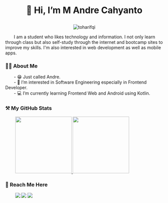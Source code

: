 # <p align="center"> 👋 Hi, I’m M Andre Cahyanto </p>

<p align="center"> <img src="https://komarev.com/ghpvc/?username=andrechynt&label=Profile%20views&color=0e75b6&style=flat" alt="toharifqi" /> </p>

<p> &nbsp;&nbsp;&nbsp;&nbsp;&nbsp;&nbsp;&nbsp;I am a student who likes technology and information. I not only learn through class but also self-study through the internet and bootcamp sites to improve my skills. I'm also interested in web development as well as mobile apps. </p>

### 🙋‍♂️ About Me
&nbsp;&nbsp;&nbsp;&nbsp;&nbsp;&nbsp;&nbsp;- 😁 Just called Andre.<br>
&nbsp;&nbsp;&nbsp;&nbsp;&nbsp;&nbsp;&nbsp;- 👀 I’m interested in Software Engineering especially in Frontend Developer.<br>
&nbsp;&nbsp;&nbsp;&nbsp;&nbsp;&nbsp;&nbsp;- 💻 I’m currently learning Frontend Web and Android using Kotlin.

### ⚒️ My GitHub Stats
<p align="left">
  &nbsp;&nbsp;&nbsp;&nbsp;&nbsp;&nbsp;&nbsp;
  <a href="https://github.com/dimasmds">
    <img height="180em" src="https://github-readme-stats.vercel.app/api?username=andrechynt&include_all_commits=true&show_icons=true&theme=onedark&count_private=true"/>
    <img height="180em" src="https://github-readme-stats.vercel.app/api/top-langs/?username=andrechynt&layout=compact&theme=onedark"/>
  </a>
</p>

### 📌 Reach Me Here
<p align="left">
  &nbsp;&nbsp;&nbsp;&nbsp;&nbsp;&nbsp;&nbsp;
  <a href="https://instagram.com/m.andrechynt" style="text-decoration: none;">
      <img src="https://img.shields.io/badge/Instagram-E4405F?style=for-the-badge&logo=instagram&logoColor=white" />
  </a>
  <a href="https://twitter.com/403NotAccess" style="text-decoration: none;">
      <img src="https://img.shields.io/badge/Twitter-1DA1F2?style=for-the-badge&logo=twitter&logoColor=white" />
  </a>
  <a href="https://www.linkedin.com/in/mochammad-andre-cahyanto-6a814220b" style="text-decoration: none;">
      <img src="https://img.shields.io/badge/LinkedIn-0077B5?style=for-the-badge&logo=linkedin&logoColor=white" />
  </a>
</p>


<!---
andrechynt/andrechynt is a ✨ special ✨ repository because its `README.md` (this file) appears on your GitHub profile.
You can click the Preview link to take a look at your changes.
--->
